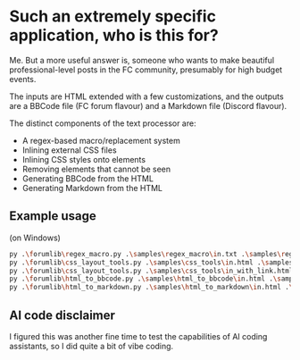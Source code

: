 # Such an extremely specific application, who is this for?

Me.
But a more useful answer is, someone who wants to make beautiful professional-level posts in the FC community, presumably for high budget events.

The inputs are HTML extended with a few customizations, and the outputs are a BBCode file (FC forum flavour) and a Markdown file (Discord flavour).

The distinct components of the text processor are:

* A regex-based macro/replacement system
* Inlining external CSS files
* Inlining CSS styles onto elements
* Removing elements that cannot be seen
* Generating BBCode from the HTML
* Generating Markdown from the HTML

## Example usage

(on Windows)

```sh
py .\forumlib\regex_macro.py .\samples\regex_macro\in.txt .\samples\regex_macro\out.txt
py .\forumlib\css_layout_tools.py .\samples\css_tools\in.html .\samples\css_tools\out.html
py .\forumlib\css_layout_tools.py .\samples\css_tools\in_with_link.html .\samples\css_tools\out_with_link.html
py .\forumlib\html_to_bbcode.py .\samples\html_to_bbcode\in.html .\samples\html_to_bbcode\out.bbcode.html
py .\forumlib\html_to_markdown.py .\samples\html_to_markdown\in.html .\samples\html_to_markdown\out.md
```

## AI code disclaimer

I figured this was another fine time to test the capabilities of AI coding assistants, so I did quite a bit of vibe coding.

